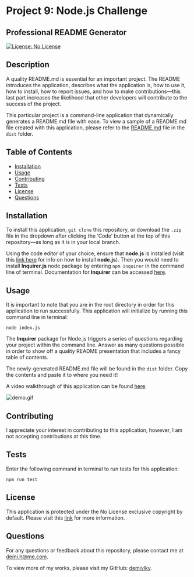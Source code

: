 # Project 9: Node.js Challenge
## Professional README Generator
[![License: No License](https://img.shields.io/badge/License-No_License-lightgreen)](https://choosealicense.com/no-permission/)

## Description
A quality README.md is essential for an important project. The README introduces the application, describes what the application is, how to use it, how to install, how to report issues, and how to make contributions—this last part increases the likelihood that other developers will contribute to the success of the project.

This particular project is a command-line application that dynamically generates a README.md file with ease. To view a sample of a README.md file created with this application, please refer to the [README.md](/../main/dist/README.md) file in the `dist` folder.

## Table of Contents
- [Installation](#installation)
- [Usage](#usage)
- [Contributing](#contributing)
- [Tests](#tests)
- [License](#license)
- [Questions](#questions)

## Installation
To install this application, `git clone` this repository, or download the `.zip` file in the dropdown after clicking the ‘Code’ button at the top of this repository—as long as it is in your local branch.

Using the code editor of your choice, ensure that **node.js** is installed (visit this [link here](https://nodejs.dev/learn/how-to-install-nodejs) for info on how to install **node.js**). Then you would need to install **Inquirer.js** node package by entering `npm inquirer` in the command line of terminal. Documentation for **Inquirer** can be accessed [here](https://www.npmjs.com/package/inquirer).

## Usage
It is important to note that you are in the root directory in order for this application to run successfully. This application will initialize by running this command line in terminal:
```
node index.js
```
The **Inquirer** package for Node.js triggers a series of questions regarding your project within the command line. Answer as many questions possible in order to show off a quality README presentation that includes a fancy table of contents.

The newly-generated README.md file will be found in the `dist` folder. Copy the contents and paste it to where you need it!

A video walkthrough of this application can be found [here](https://youtu.be/7b_bRehAL90).

![demo.gif](/../main/assets/images/demo.gif)

## Contributing
I appreciate your interest in contributing to this application, however, I am not accepting contributions at this time.

## Tests
Enter the following command in terminal to run tests for this application:
```
npm run test
```

## License
This application is protected under the No License exclusive copyright by default. Please visit this [link](https://choosealicense.com/no-permission/) for more information.

## Questions
For any questions or feedback about this repository, please contact me at [demi.h@me.com](mailto:demi.h@me.com).

To view more of my works, please visit my GitHub: [demivlkv](https://github.com/demivlkv).
  
